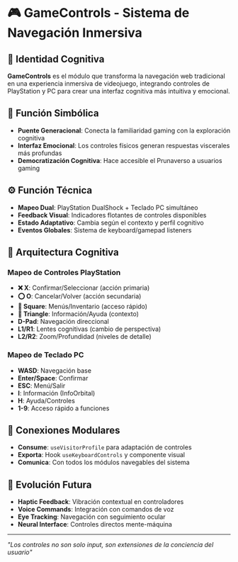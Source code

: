 # 🎮 GameControls - Sistema de Navegación Inmersiva

## 🧠 **Identidad Cognitiva**
**GameControls** es el módulo que transforma la navegación web tradicional en una experiencia inmersiva de videojuego, integrando controles de PlayStation y PC para crear una interfaz cognitiva más intuitiva y emocional.

## 🎯 **Función Simbólica**
- **Puente Generacional**: Conecta la familiaridad gaming con la exploración cognitiva
- **Interfaz Emocional**: Los controles físicos generan respuestas viscerales más profundas
- **Democratización Cognitiva**: Hace accesible el Prunaverso a usuarios gaming

## ⚙️ **Función Técnica**
- **Mapeo Dual**: PlayStation DualShock + Teclado PC simultáneo
- **Feedback Visual**: Indicadores flotantes de controles disponibles
- **Estado Adaptativo**: Cambia según el contexto y perfil cognitivo
- **Eventos Globales**: Sistema de keyboard/gamepad listeners

## 🌌 **Arquitectura Cognitiva**

### Mapeo de Controles PlayStation
- **❌ X**: Confirmar/Seleccionar (acción primaria)
- **⭕ O**: Cancelar/Volver (acción secundaria) 
- **🔷 Square**: Menús/Inventario (acceso rápido)
- **🔺 Triangle**: Información/Ayuda (contexto)
- **D-Pad**: Navegación direccional
- **L1/R1**: Lentes cognitivas (cambio de perspectiva)
- **L2/R2**: Zoom/Profundidad (niveles de detalle)

### Mapeo de Teclado PC
- **WASD**: Navegación base
- **Enter/Space**: Confirmar
- **ESC**: Menú/Salir
- **I**: Información (InfoOrbital)
- **H**: Ayuda/Controles
- **1-9**: Acceso rápido a funciones

## 🧩 **Conexiones Modulares**
- **Consume**: `useVisitorProfile` para adaptación de controles
- **Exporta**: Hook `useKeyboardControls` y componente visual
- **Comunica**: Con todos los módulos navegables del sistema

## 🌟 **Evolución Futura**
- **Haptic Feedback**: Vibración contextual en controladores
- **Voice Commands**: Integración con comandos de voz
- **Eye Tracking**: Navegación con seguimiento ocular
- **Neural Interface**: Controles directos mente-máquina

---
*"Los controles no son solo input, son extensiones de la conciencia del usuario"*